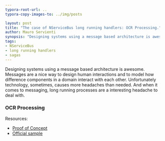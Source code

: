 ```yaml
---
typora-root-url: ..
typora-copy-images-to: ../img/posts

layout: post
title: "The case of NServiceBus long running handlers: OCR Processing."
author: Mauro Servienti
synopsis: "Designing systems using a message based architecture is awesome. Messages are a nice way to design human interactions and to model how difference components in a domain interact with each other. Unfortunately technology, sometimes, causes more headaches than needed. And when it comes to messaging, long running processes are a interesting headache to deal with."
tags:
- NServiceBus
- long running handlers
- sagas
---
```


Designing systems using a message based architecture is awesome. Messages are a nice way to design human interactions and to model how difference components in a domain interact with each other.
Unfortunately technology, sometimes, causes more headaches than needed. And when it comes to messaging, long running processes are a interesting headache to deal with.

### OCR Processing



Resources:
* [Proof of Concept](https://github.com/mauroservienti/NServiceBus.POCs.OCRProcessing)
* [Official sample](https://docs.particular.net/samples/azure/azure-service-bus-long-running/)